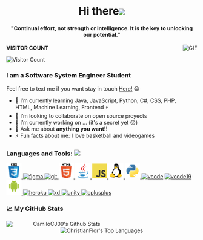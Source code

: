 
<p>
  <h1 align="center"><b>Hi there<img src="https://media.giphy.com/media/hvRJCLFzcasrR4ia7z/giphy.gif" width="25px"></b></h1>
</p>
<p>
  <h4 align="center"><b>"Continual effort, not strength or intelligence. It is the key to unlocking our potential."</b></h4>
</p>
<img align="right" height="270px" alt="GIF" src="https://i.pinimg.com/originals/e4/26/70/e426702edf874b181aced1e2fa5c6cde.gif" />

**VISITOR COUNT**<br />

![Visitor Count](https://profile-counter.glitch.me/{CamiloCJ09}/count.svg)

### I am a Software System Engineer Student<br />
Feel free to text me if you want stay in touch [Here!](https://twitter.com/CampazJimenez) 😁<br />
- 🌱 I’m currently learning Java, JavaScript, Python, C#, CSS, PHP, HTML, Machine Learning, Frontend :zap:
- 👯 I’m looking to collaborate on open source proyects
- 🔭 I’m currently working on ... (it's a secret yet 😝)
- 💬 Ask me about **anything you want!!**
- ⚡ Fun facts about me: I love basketball and videogames <br />
<h3 align="left">Languages and Tools: <img src="https://media.giphy.com/media/WUlplcMpOCEmTGBtBW/giphy.gif" width="30"> </h3>
<p align="left"> 
<p align="left"> <a href="https://www.w3schools.com/css/" target="_blank"> <img src="https://raw.githubusercontent.com/devicons/devicon/master/icons/css3/css3-original-wordmark.svg" alt="css3" width="40" height="40"/> </a> <a href="https://www.figma.com/" target="_blank"> <img src="https://www.vectorlogo.zone/logos/figma/figma-icon.svg" alt="figma" width="40" height="40"/> </a> <a href="https://git-scm.com/" target="_blank"> <img src="https://www.vectorlogo.zone/logos/git-scm/git-scm-icon.svg" alt="git" width="40" height="40"/> </a> <a href="https://www.w3.org/html/" target="_blank"> <img src="https://raw.githubusercontent.com/devicons/devicon/master/icons/html5/html5-original-wordmark.svg" alt="html5" width="40" height="40"/> </a> <a href="https://www.java.com" target="_blank"> <img src="https://raw.githubusercontent.com/devicons/devicon/master/icons/java/java-original.svg" alt="java" width="40" height="40"/> </a> <a href="https://developer.mozilla.org/en-US/docs/Web/JavaScript" target="_blank"> <img src="https://raw.githubusercontent.com/devicons/devicon/master/icons/javascript/javascript-original.svg" alt="javascript" width="40" height="40"/> </a> <a href="https://www.linux.org/" target="_blank"> <img src="https://raw.githubusercontent.com/devicons/devicon/master/icons/linux/linux-original.svg" alt="linux" width="40" height="40"/> </a> <a href="https://www.python.org" target="_blank"> <img src="https://raw.githubusercontent.com/devicons/devicon/master/icons/python/python-original.svg" alt="python" width="40" height="40"/> </a> 
  <a href = "https://code.visualstudio.com/" target="_blank" ><img src="https://upload.wikimedia.org/wikipedia/commons/thumb/9/9a/Visual_Studio_Code_1.35_icon.svg/1200px-Visual_Studio_Code_1.35_icon.svg.png" alt="vcode" height="40" height="40" ></a>
    <a href = "https://visualstudio.microsoft.com/es/vs/" target="_blank" ><img src="https://upload.wikimedia.org/wikipedia/commons/thumb/5/59/Visual_Studio_Icon_2019.svg/1200px-Visual_Studio_Icon_2019.svg.png" alt="vcode19" width="40" height="40" ></a> 
  <a href="https://developer.android.com" target="_blank"> <img src="https://raw.githubusercontent.com/devicons/devicon/master/icons/android/android-original-wordmark.svg" alt="android" width="40" height="40"/> </a>
  <a href="https://heroku.com" target="_blank"> <img src="https://www.vectorlogo.zone/logos/heroku/heroku-icon.svg" alt="heroku" width="40" height="40"/> </a>   
  <a href="https://www.adobe.com/products/xd.html" target="_blank"> <img src="https://cdn.worldvectorlogo.com/logos/adobe-xd.svg" alt="xd" width="40" height="40"/> </a>
  <a href="https://unity.com/" target="_blank"> <img src="https://www.vectorlogo.zone/logos/unity3d/unity3d-icon.svg" alt="unity" width="40" height="40"/> </a> 
  <a href="https://www.w3schools.com/cpp/" target="_blank"> <img src="https://upload.wikimedia.org/wikipedia/commons/thumb/1/18/ISO_C%2B%2B_Logo.svg/1200px-ISO_C%2B%2B_Logo.svg.png" alt="cplusplus" height="40"/> </a>
</p>

### 📈 My GitHub Stats
<p align="center"><img align="left" src="https://github-readme-stats-eight-theta.vercel.app/api?username=CamiloCJ09&show_icons=true&theme=react&include_all_commits=true&count_private=true" alt="CamiloCJ09's Github Stats" width="60%">
  <img src="https://github-readme-stats-eight-theta.vercel.app/api/top-langs/?username=CamiloCJ09&layout=compact&langs_count=8&theme=react" width="37%" alt="ChristianFlor's Top Languages">
<!--
**CamiloCJ09/CamiloCJ09** is a ✨ _special_ ✨ repository because its `README.md` (this file) appears on your GitHub profile.

Here are some ideas to get you started:

- 🔭 I’m currently working on ...
- 🌱 I’m currently learning ...
- 👯 I’m looking to collaborate on ...
- 🤔 I’m looking for help with ...
- 💬 Ask me about ...
- 📫 How to reach me: ...
- 😄 Pronouns: ...
- ⚡ Fun fact: ...
-->
